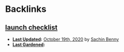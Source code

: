 
# Backlinks
## [launch checklist](<launch checklist.md>)
- **[Last Updated](<Last Updated.md>):** [October 19th, 2020](<October 19th, 2020.md>) by [Sachin Benny](<Sachin Benny.md>)
- **[Last Gardened](<Last Gardened.md>):**

